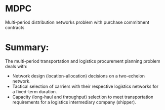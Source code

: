 # MDPC
Multi-period distribution networks problem with purchase commitment contracts

# Summary:
The multi-period transportation and logistics procurement planning problem deals with: 
- Network design (location-allocation) decisions on a two-echelon network. 
- Tactical selection of carriers with their respective logistics networks for a fixed-term duration.
- Capacity (long-haul and throughput) selection to meet transportation requirements 
for a logistics intermediary company (shipper).


